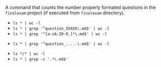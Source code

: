 A command that counts the number properly formated questions in the ``finalexam`` project (if executed from ``finalexam`` directory).

* ``ls * | wc -l``
* ``ls * | grep '^question_XXXXX\.md$' | wc -l``
* ``ls * | grep '^[a-zA-Z0-9_]*\.md$' | wc -l``
+ ``ls * | grep '^question_.....\.md$' | wc -l``
* ``ls */* | wc -l``
* ``ls * | grep -c '.*\.md$'``
